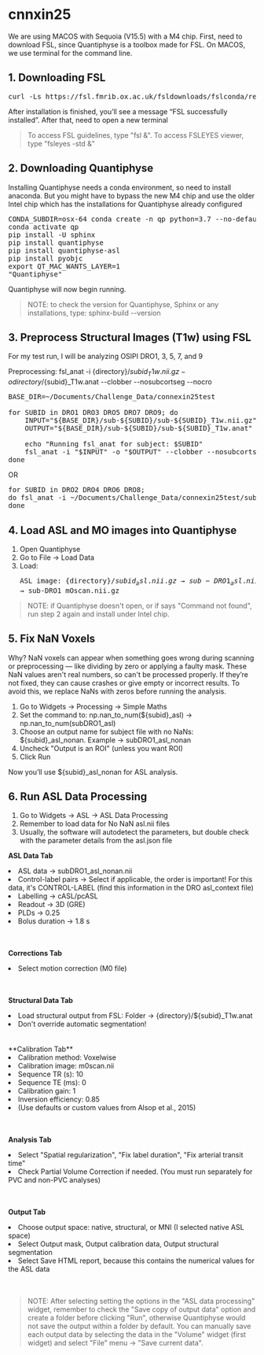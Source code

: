 # cnnxin25
We are using MACOS with Sequoia (V15.5) with a M4 chip. First, need to download FSL, since Quantiphyse is a toolbox made for FSL. On MACOS, we use terminal for the command line.

## 1. Downloading FSL 
 <pre>curl -Ls https://fsl.fmrib.ox.ac.uk/fsldownloads/fslconda/releases/getfsl.sh | sh -s</pre> 
After installation is finished, you’ll see a message “FSL successfully installed”. After that, need to open a new terminal

> To access FSL guidelines, type "fsl &".
> To access FSLEYES viewer, type "fsleyes -std &"

## 2. Downloading Quantiphyse
Installing Quantiphyse needs a conda environment, so need to install anaconda. But you might have to bypass the new M4 chip and use the older Intel chip which has the installations for Quantiphyse already configured

<pre>CONDA_SUBDIR=osx-64 conda create -n qp python=3.7 --no-default-packages -c conda-forge
conda activate qp
pip install -U sphinx
pip install quantiphyse 
pip install quantiphyse-asl
pip install pyobjc 
export QT_MAC_WANTS_LAYER=1
"Quantiphyse"</pre>

Quantiphyse will now begin running. 
> NOTE: to check the version for Quantiphyse, Sphinx or any installations, type:
> sphinx-build --version

## 3. Preprocess Structural Images (T1w) using FSL
For my test run, I will be analyzing OSIPI DRO1, 3, 5, 7, and 9

Preprocessing: fsl_anat -i {directory}/${subid}_T1w.nii.gz -o {directory}/${subid}_T1w.anat --clobber --nosubcortseg --nocro
<pre>
BASE_DIR=~/Documents/Challenge_Data/connexin25test

for SUBID in DRO1 DRO3 DRO5 DRO7 DRO9; do
    INPUT="${BASE_DIR}/sub-${SUBID}/sub-${SUBID}_T1w.nii.gz"
    OUTPUT="${BASE_DIR}/sub-${SUBID}/sub-${SUBID}_T1w.anat"

    echo "Running fsl_anat for subject: $SUBID"
    fsl_anat -i "$INPUT" -o "$OUTPUT" --clobber --nosubcortseg --nocrop
done </pre> 

OR 

<pre>for SUBID in DRO2 DRO4 DRO6 DRO8; 
do fsl_anat -i ~/Documents/Challenge_Data/connexin25test/sub-${SUBID}/sub-${SUBID}_T1w.nii.gz -o ~/Documents/Challenge_Data/connexin25test/sub-${SUBID}/sub-${SUBID}_T1w.anat --clobber --nosubcortseg --nocrop; 
done
</pre>

## 4. Load ASL and MO images into Quantiphyse 
1. Open Quantiphyse
3. Go to File → Load Data
4. Load: <pre>ASL image: {directory}/${subid}_asl.nii.gz → sub-DRO1_asl.nii.gz 
   MO image: {directory}/${subid}_mOscan.nii.gz → sub-DRO1_mOscan.nii.gz</pre>

> NOTE: if Quantiphyse doesn't open, or if says "Command not found", run step 2 again and install under Intel chip. 
   
## 5.  Fix NaN Voxels 
Why? NaN voxels can appear when something goes wrong during scanning or preprocessing — like dividing by zero or applying a faulty mask. These NaN values aren't real numbers, so can't be processed properly. If they’re not fixed, they can cause crashes or give empty or incorrect results. To avoid this, we replace NaNs with zeros before running the analysis.

  1. Go to Widgets → Processing → Simple Maths
  2. Set the command to: np.nan_to_num(${subid}_asl) → np.nan_to_num(subDRO1_asl)</pre>
  3. Choose an output name for subject file with no NaNs: ${subid}_asl_nonan. Example → subDRO1_asl_nonan
  4. Uncheck "Output is an ROI" (unless you want ROI)
  5. Click Run

  Now you’ll use ${subid}_asl_nonan for ASL analysis.

## 6.  Run ASL Data Processing

1. Go to Widgets → ASL → ASL Data Processing
2. Remember to load data for No NaN asl.nii files
3. Usually, the software will autodetect the parameters, but double check with the parameter details from the asl.json file

**ASL Data Tab** 
<li>ASL data → subDRO1_asl_nonan.nii</li>
<li>Control-label pairs → Select if applicable, the order is important! For this data, it's CONTROL-LABEL (find this information in the DRO asl_context file) </li>
<li> Labelling → cASL/pcASL </li>
<li> Readout → 3D (GRE)</li>
<li> PLDs → 0.25 </li>
<li> Bolus duration → 1.8 s </li><br></br>

**Corrections Tab**
<li> Select motion correction (M0 file) </li>
<br></br>

**Structural Data Tab**
<li>Load structural output from FSL: Folder → {directory}/${subid}_T1w.anat </li>
<li>Don't override automatic segmentation!</li>
<br></br>
**Calibration Tab**
<li>Calibration method: Voxelwise </li>
<li>Calibration image: m0scan.nii </li>
<li>Sequence TR (s): 10 </li>
<li>Sequence TE (ms): 0 </li>
<li>Calibration gain: 1 </li>
<li>Inversion efficiency: 0.85 </li>
<li>(Use defaults or custom values from Alsop et al., 2015) </li><br></br>

**Analysis Tab**
<li>Select "Spatial regularization", "Fix label duration", "Fix arterial transit time"</li>
<li>Check Partial Volume Correction if needed. (You must run separately for PVC and non-PVC analyses)</li><br></br>

**Output Tab**
<li>Choose output space: native, structural, or MNI (I selected native ASL space)</li>
<li>Select Output mask, Output calibration data, Output structural segmentation</li>
<li>Select Save HTML report, because this contains the numerical values for the ASL data</li>
<br></br>

> NOTE: After selecting setting the options in the "ASL data processing" widget, remember to check the "Save copy of output data" option and create a folder before clicking "Run", otherwise Quantiphyse would not save the output within a folder by default. You can manually save each output data by selecting the data in the "Volume" widget (first widget) and select "File" menu → "Save current data".





